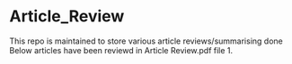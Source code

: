 # Article_Review
This repo is maintained to store various article reviews/summarising done 
Below articles have been reviewd in Article Review.pdf file
1. 
